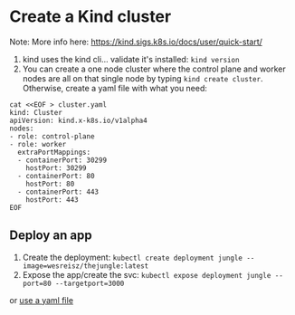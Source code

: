 # Create a Kind cluster

Note: More info here: https://kind.sigs.k8s.io/docs/user/quick-start/

1. kind uses the kind cli... validate it's installed: `kind version`
1. You can create a one node cluster where the control plane and worker nodes are all on that single node by typing `kind create cluster`. Otherwise, create a yaml file with what you need:
```
cat <<EOF > cluster.yaml
kind: Cluster
apiVersion: kind.x-k8s.io/v1alpha4
nodes:
- role: control-plane
- role: worker
  extraPortMappings:
  - containerPort: 30299 
    hostPort: 30299 
  - containerPort: 80 
    hostPort: 80 
  - containerPort: 443 
    hostPort: 443  
EOF
```

## Deploy an app
1. Create the deployment: `kubectl create deployment jungle --image=wesreisz/thejungle:latest`
1. Expose the app/create the svc: `kubectl expose deployment jungle --port=80 --targetport=3000`

or [use a yaml file](https://github.com/wesreisz/demos/tree/master/yaml)